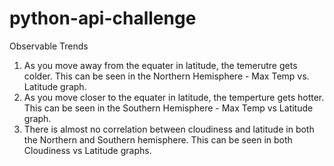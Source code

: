 # python-api-challenge

Observable Trends
1. As you move away from the equater in latitude, the temerutre gets colder. This can be seen in the Northern Hemisphere - Max Temp vs. Latitude graph.
2. As you move closer to the equater in latitude, the temperture gets hotter. This can be seen in the Southern Hemisphere - Max Temp vs Latitude graph.
3. There is almost no correlation between cloudiness and latitude in both the Northern and Southern hemisphere. This can be seen in both Cloudiness vs Latitude graphs.